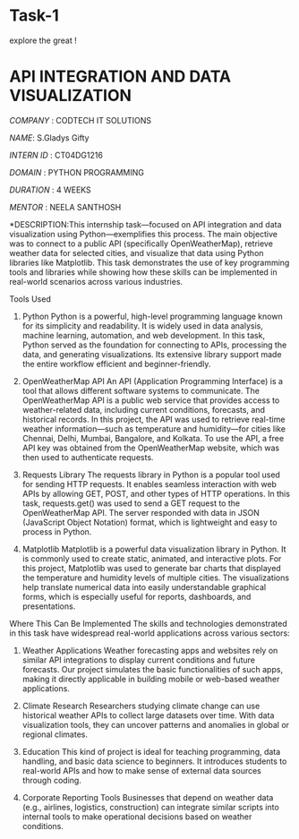 # Task-1

explore the  great !

# API INTEGRATION AND DATA VISUALIZATION 

*COMPANY* : CODTECH IT SOLUTIONS 

*NAME*: S.Gladys Gifty

*INTERN ID* : CT04DG1216

*DOMAIN* : PYTHON PROGRAMMING 

*DURATION* : 4 WEEKS 

*MENTOR* : NEELA SANTHOSH 

*DESCRIPTION:This internship task—focused on API integration and data visualization using Python—exemplifies this process. The main objective was to connect to a public API (specifically OpenWeatherMap), retrieve weather data for selected cities, and visualize that data using Python libraries like Matplotlib. This task demonstrates the use of key programming tools and libraries while showing how these skills can be implemented in real-world scenarios across various industries.

Tools Used
1. Python
Python is a powerful, high-level programming language known for its simplicity and readability. It is widely used in data analysis, machine learning, automation, and web development. In this task, Python served as the foundation for connecting to APIs, processing the data, and generating visualizations. Its extensive library support made the entire workflow efficient and beginner-friendly.

2. OpenWeatherMap API
An API (Application Programming Interface) is a tool that allows different software systems to communicate. The OpenWeatherMap API is a public web service that provides access to weather-related data, including current conditions, forecasts, and historical records. In this project, the API was used to retrieve real-time weather information—such as temperature and humidity—for cities like Chennai, Delhi, Mumbai, Bangalore, and Kolkata. To use the API, a free API key was obtained from the OpenWeatherMap website, which was then used to authenticate requests.

3. Requests Library
The requests library in Python is a popular tool used for sending HTTP requests. It enables seamless interaction with web APIs by allowing GET, POST, and other types of HTTP operations. In this task, requests.get() was used to send a GET request to the OpenWeatherMap API. The server responded with data in JSON (JavaScript Object Notation) format, which is lightweight and easy to process in Python.

4. Matplotlib
Matplotlib is a powerful data visualization library in Python. It is commonly used to create static, animated, and interactive plots. For this project, Matplotlib was used to generate bar charts that displayed the temperature and humidity levels of multiple cities. The visualizations help translate numerical data into easily understandable graphical forms, which is especially useful for reports, dashboards, and presentations.

Where This Can Be Implemented
The skills and technologies demonstrated in this task have widespread real-world applications across various sectors:

1. Weather Applications
Weather forecasting apps and websites rely on similar API integrations to display current conditions and future forecasts. Our project simulates the basic functionalities of such apps, making it directly applicable in building mobile or web-based weather applications.

2. Climate Research
Researchers studying climate change can use historical weather APIs to collect large datasets over time. With data visualization tools, they can uncover patterns and anomalies in global or regional climates.

3. Education
This kind of project is ideal for teaching programming, data handling, and basic data science to beginners. It introduces students to real-world APIs and how to make sense of external data sources through coding.

4. Corporate Reporting Tools
Businesses that depend on weather data (e.g., airlines, logistics, construction) can integrate similar scripts into internal tools to make operational decisions based on weather conditions.

